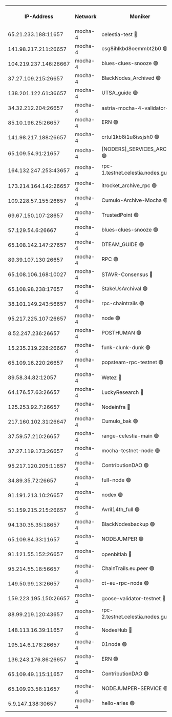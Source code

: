 


<table><tr><th>IP-Address</th><th>Network</th><th>Moniker</th><th>Latest Block Height</th><th>Earliest Block Height</th><th>Catching Up</th><th>Tx Index</th><th>Voting Power</th><th>Version</th><th>Scan Time</th></tr><tr><td>65.21.233.188:11657</td><td>mocha-4</td><td>celestia-test 🔴</td><td>3538019</td><td>0</td><td>False</td><td>on</td><td>1000010</td><td>3.0.2</td><td>2024-12-08T09:14:41.968131735UTC</td></tr><tr><td>141.98.217.211:26657</td><td>mocha-4</td><td>csg8ihlkbd8oemmbt2b0 🟢</td><td>3537988</td><td>1</td><td>False</td><td>on</td><td>0</td><td>3.0.2</td><td>2024-12-08T09:12:01.823166856UTC</td></tr><tr><td>104.219.237.146:26667</td><td>mocha-4</td><td>blues-clues-snooze 🟢</td><td>3537988</td><td>1</td><td>False</td><td>off</td><td>0</td><td>3.0.1-mocha</td><td>2024-12-08T09:12:02.567327117UTC</td></tr><tr><td>37.27.109.215:26657</td><td>mocha-4</td><td>BlackNodes_Archived 🟢</td><td>3537990</td><td>1</td><td>False</td><td>off</td><td>0</td><td>3.0.2</td><td>2024-12-08T09:12:11.192230905UTC</td></tr><tr><td>138.201.122.61:36657</td><td>mocha-4</td><td>UTSA_guide 🟢</td><td>3537991</td><td>1</td><td>False</td><td>on</td><td>0</td><td>3.0.2</td><td>2024-12-08T09:12:17.823822220UTC</td></tr><tr><td>34.32.212.204:26657</td><td>mocha-4</td><td>astria-mocha-4-validator-1 🔴</td><td>3537991</td><td>1</td><td>False</td><td>on</td><td>10509044</td><td>3.0.0-mocha</td><td>2024-12-08T09:12:18.206479861UTC</td></tr><tr><td>85.10.196.25:26657</td><td>mocha-4</td><td>ERN 🟢</td><td>3537993</td><td>1</td><td>False</td><td>on</td><td>0</td><td>3.0.2</td><td>2024-12-08T09:12:27.248414831UTC</td></tr><tr><td>141.98.217.188:26657</td><td>mocha-4</td><td>crtul1kb8i1u8issjsh0 🟢</td><td>3537996</td><td>1</td><td>False</td><td>on</td><td>0</td><td>3.0.2</td><td>2024-12-08T09:12:42.524913282UTC</td></tr><tr><td>65.109.54.91:21657</td><td>mocha-4</td><td>[NODERS]_SERVICES_ARCHIVE 🟢</td><td>3538001</td><td>1</td><td>False</td><td>on</td><td>0</td><td>3.0.2</td><td>2024-12-08T09:13:05.951995079UTC</td></tr><tr><td>164.132.247.253:43657</td><td>mocha-4</td><td>rpc-1.testnet.celestia.nodes.guru 🟢</td><td>3538003</td><td>1</td><td>False</td><td>on</td><td>0</td><td>3.0.2</td><td>2024-12-08T09:13:16.797548858UTC</td></tr><tr><td>173.214.164.142:26657</td><td>mocha-4</td><td>itrocket_archive_rpc 🟢</td><td>3538004</td><td>1</td><td>False</td><td>on</td><td>0</td><td>3.0.2</td><td>2024-12-08T09:13:20.250044430UTC</td></tr><tr><td>109.228.57.155:26657</td><td>mocha-4</td><td>Cumulo-Archive-Mocha 🟢</td><td>3538006</td><td>1</td><td>False</td><td>on</td><td>0</td><td>3.0.2</td><td>2024-12-08T09:13:33.366815610UTC</td></tr><tr><td>69.67.150.107:28657</td><td>mocha-4</td><td>TrustedPoint 🟢</td><td>3538006</td><td>1</td><td>False</td><td>on</td><td>0</td><td>3.0.2</td><td>2024-12-08T09:13:34.259312936UTC</td></tr><tr><td>57.129.54.6:26667</td><td>mocha-4</td><td>blues-clues-snooze 🟢</td><td>3538007</td><td>1</td><td>False</td><td>off</td><td>0</td><td>3.0.1-mocha</td><td>2024-12-08T09:13:39.115131651UTC</td></tr><tr><td>65.108.142.147:27657</td><td>mocha-4</td><td>DTEAM_GUIDE 🟢</td><td>3538014</td><td>1</td><td>False</td><td>on</td><td>0</td><td>3.0.2</td><td>2024-12-08T09:14:14.313977645UTC</td></tr><tr><td>89.39.107.130:26657</td><td>mocha-4</td><td>RPC 🟢</td><td>3538014</td><td>1</td><td>False</td><td>on</td><td>0</td><td>3.0.2</td><td>2024-12-08T09:14:14.725567492UTC</td></tr><tr><td>65.108.106.168:10027</td><td>mocha-4</td><td>STAVR-Consensus 🔴</td><td>3538018</td><td>1</td><td>False</td><td>on</td><td>102504</td><td>3.0.2</td><td>2024-12-08T09:14:37.115666249UTC</td></tr><tr><td>65.108.98.238:17657</td><td>mocha-4</td><td>StakeUsArchival 🟢</td><td>3538019</td><td>1</td><td>False</td><td>off</td><td>0</td><td>3.0.2</td><td>2024-12-08T09:14:44.447998143UTC</td></tr><tr><td>38.101.149.243:56657</td><td>mocha-4</td><td>rpc-chaintrails 🟢</td><td>3538020</td><td>1</td><td>False</td><td>on</td><td>0</td><td>3.0.2</td><td>2024-12-08T09:14:48.603964566UTC</td></tr><tr><td>95.217.225.107:26657</td><td>mocha-4</td><td>node 🟢</td><td>3538020</td><td>1</td><td>False</td><td>on</td><td>0</td><td>3.0.2</td><td>2024-12-08T09:14:49.473809110UTC</td></tr><tr><td>8.52.247.236:26657</td><td>mocha-4</td><td>POSTHUMAN 🟢</td><td>3538021</td><td>1</td><td>False</td><td>on</td><td>0</td><td>3.0.2</td><td>2024-12-08T09:14:52.582261209UTC</td></tr><tr><td>15.235.219.228:26667</td><td>mocha-4</td><td>funk-clunk-dunk 🟢</td><td>3538023</td><td>1</td><td>False</td><td>off</td><td>0</td><td>3.0.1-mocha</td><td>2024-12-08T09:15:04.974904494UTC</td></tr><tr><td>65.109.16.220:26657</td><td>mocha-4</td><td>popsteam-rpc-testnet 🟢</td><td>3538024</td><td>1</td><td>False</td><td>on</td><td>0</td><td>3.0.2</td><td>2024-12-08T09:15:10.161572369UTC</td></tr><tr><td>89.58.34.82:12057</td><td>mocha-4</td><td>Wetez 🔴</td><td>3538029</td><td>1</td><td>False</td><td>off</td><td>148501</td><td>3.0.0-mocha</td><td>2024-12-08T09:15:32.425885020UTC</td></tr><tr><td>64.176.57.63:26657</td><td>mocha-4</td><td>LuckyResearch 🔴</td><td>3537997</td><td>1582001</td><td>False</td><td>off</td><td>1075</td><td>3.0.2</td><td>2024-12-08T09:12:46.815122315UTC</td></tr><tr><td>125.253.92.7:26657</td><td>mocha-4</td><td>Nodeinfra 🔴</td><td>3537997</td><td>2070001</td><td>False</td><td>on</td><td>500001</td><td>3.0.2</td><td>2024-12-08T09:12:45.515213880UTC</td></tr><tr><td>217.160.102.31:26647</td><td>mocha-4</td><td>Cumulo_bak 🟢</td><td>3538017</td><td>2300001</td><td>False</td><td>on</td><td>0</td><td>3.0.2</td><td>2024-12-08T09:14:30.058726306UTC</td></tr><tr><td>37.59.57.210:26657</td><td>mocha-4</td><td>range-celestia-main 🟢</td><td>3538029</td><td>2589477</td><td>False</td><td>off</td><td>0</td><td>3.0.0-mocha</td><td>2024-12-08T09:15:32.865349078UTC</td></tr><tr><td>37.27.119.173:26657</td><td>mocha-4</td><td>mocha-testnet-node 🟢</td><td>3538018</td><td>2631379</td><td>False</td><td>on</td><td>0</td><td>3.0.2-mocha</td><td>2024-12-08T09:14:36.690852121UTC</td></tr><tr><td>95.217.120.205:11657</td><td>mocha-4</td><td>ContributionDAO 🟢</td><td>3538020</td><td>2723055</td><td>False</td><td>on</td><td>0</td><td>3.0.2</td><td>2024-12-08T09:14:47.684312015UTC</td></tr><tr><td>34.89.35.72:26657</td><td>mocha-4</td><td>full-node 🟢</td><td>3140052</td><td>2766149</td><td>False</td><td>on</td><td>0</td><td>2.1.2</td><td>2024-12-08T09:14:59.687965242UTC</td></tr><tr><td>91.191.213.10:26657</td><td>mocha-4</td><td>nodex 🟢</td><td>3538003</td><td>2954501</td><td>False</td><td>off</td><td>0</td><td>3.0.2</td><td>2024-12-08T09:13:17.574091804UTC</td></tr><tr><td>51.159.215.215:26657</td><td>mocha-4</td><td>Avril14th_full 🟢</td><td>3538013</td><td>3022001</td><td>False</td><td>on</td><td>0</td><td>3.0.2</td><td>2024-12-08T09:14:07.600377902UTC</td></tr><tr><td>94.130.35.35:18657</td><td>mocha-4</td><td>BlackNodesbackup 🟢</td><td>3538030</td><td>3099501</td><td>False</td><td>on</td><td>0</td><td>3.0.0-mocha</td><td>2024-12-08T09:15:42.166683658UTC</td></tr><tr><td>65.109.84.33:11657</td><td>mocha-4</td><td>NODEJUMPER 🟢</td><td>3538020</td><td>3214501</td><td>False</td><td>off</td><td>0</td><td>3.0.0-mocha</td><td>2024-12-08T09:14:49.056047332UTC</td></tr><tr><td>91.121.55.152:26657</td><td>mocha-4</td><td>openbitlab 🔴</td><td>3537995</td><td>3219298</td><td>False</td><td>off</td><td>501058</td><td>3.0.2</td><td>2024-12-08T09:12:35.837357489UTC</td></tr><tr><td>95.214.55.18:56657</td><td>mocha-4</td><td>ChainTrails.eu.peer 🟢</td><td>3537992</td><td>3249501</td><td>False</td><td>on</td><td>0</td><td>3.0.2</td><td>2024-12-08T09:12:22.748991505UTC</td></tr><tr><td>149.50.99.13:26657</td><td>mocha-4</td><td>ct-eu-rpc-node 🟢</td><td>3538021</td><td>3249501</td><td>False</td><td>on</td><td>0</td><td>3.0.0-mocha</td><td>2024-12-08T09:14:53.013545862UTC</td></tr><tr><td>159.223.195.150:26657</td><td>mocha-4</td><td>goose-validator-testnet 🔴</td><td>3538025</td><td>3318889</td><td>False</td><td>on</td><td>4017</td><td>3.0.1</td><td>2024-12-08T09:15:13.443083300UTC</td></tr><tr><td>88.99.219.120:43657</td><td>mocha-4</td><td>rpc-2.testnet.celestia.nodes.guru 🟢</td><td>3538017</td><td>3385396</td><td>False</td><td>on</td><td>0</td><td>3.0.2</td><td>2024-12-08T09:14:29.534970894UTC</td></tr><tr><td>148.113.16.39:11657</td><td>mocha-4</td><td>NodesHub 🔴</td><td>3538008</td><td>3417074</td><td>False</td><td>on</td><td>107150</td><td>3.0.2</td><td>2024-12-08T09:13:42.087166770UTC</td></tr><tr><td>195.14.6.178:26657</td><td>mocha-4</td><td>01node 🟢</td><td>3538012</td><td>3487525</td><td>False</td><td>on</td><td>0</td><td>3.0.2</td><td>2024-12-08T09:14:03.019377358UTC</td></tr><tr><td>136.243.176.86:26657</td><td>mocha-4</td><td>ERN 🟢</td><td>3538019</td><td>3500501</td><td>False</td><td>off</td><td>0</td><td>3.0.2</td><td>2024-12-08T09:14:44.851140658UTC</td></tr><tr><td>65.109.49.115:11657</td><td>mocha-4</td><td>ContributionDAO 🟢</td><td>3538007</td><td>3534286</td><td>False</td><td>off</td><td>0</td><td>3.0.2</td><td>2024-12-08T09:13:34.656353094UTC</td></tr><tr><td>65.109.93.58:11657</td><td>mocha-4</td><td>NODEJUMPER-SERVICE 🟢</td><td>3538030</td><td>3534400</td><td>False</td><td>off</td><td>0</td><td>3.0.0-mocha</td><td>2024-12-08T09:15:41.787730934UTC</td></tr><tr><td>5.9.147.138:30657</td><td>mocha-4</td><td>hello-aries 🟢</td><td>3538005</td><td>3537501</td><td>False</td><td>off</td><td>0</td><td>3.0.0-mocha</td><td>2024-12-08T09:13:28.821258598UTC</td></tr></table>